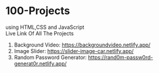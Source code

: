 # 100-Projects
using HTML,CSS and JavaScript  
Live Link Of All The Projects 
1) Background Video: https://backgroundvideo.netlify.app/
2) Image Slider: https://slider-image-car.netlify.app/
3) Random Password Generator: https://rand0m-passw0rd-generat0r.netlify.app/
